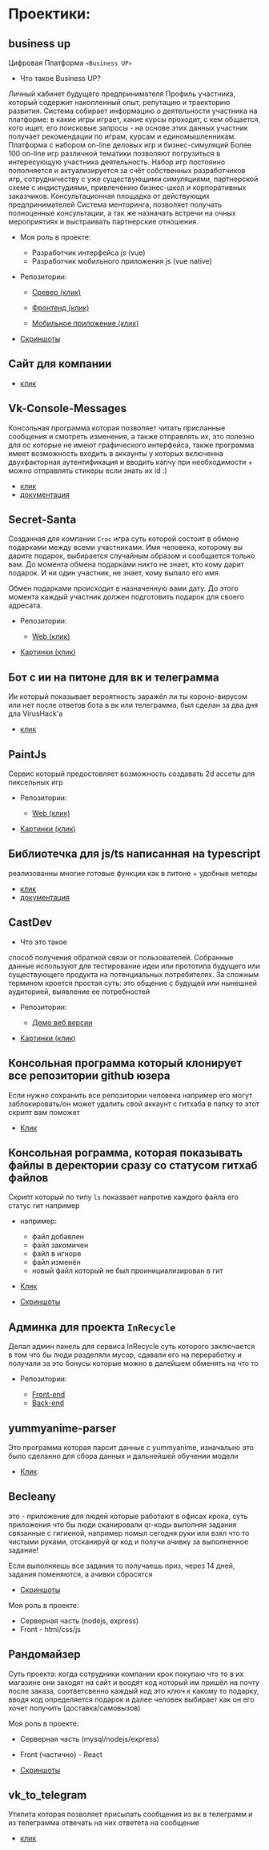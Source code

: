 # Проектики:

## business up

Цифровая Платформа
`«Business UP»`

- Что такое Business UP?

Личный кабинет будущего предпринимателя
Профиль участника, который содержит накопленный опыт, репутацию и траекторию развития. Система собирает информацию о деятельности участника на платформе: в какие игры играет, какие курсы проходит, с кем общается, кого ищет, его поисковые запросы - на основе этих данных участник получает рекомендации по играм, курсам и единомышленникам.
Платформа с набором on-line деловых игр и бизнес-симуляций
Более 100 on-line игр различной тематики позволяют погрузиться в интересующую участника деятельность. Набор игр постоянно пополняется и актуализируется за счёт собственных разработчиков игр, сотрудничеству с уже существующими симуляциями, партнерской схеме с индистудиями, привлечению бизнес-школ и корпоративных заказчиков.
Консультационная площадка от действующих предпринимателей
Система менторинга, позволяет получать полноценные консультации, а так же назначать встречи на очных мероприятиях и выстраивать партнерские отношения.

- Моя роль в проекте:
    - Разработчик интерфейса js (vue)
    - Разработчик мобильного приложения js (vue native)

-  Репозитории:

    - [Сревер (клик)](https://github.com/nik19ta/business-up-server)

    - [Фронтенд (клик)](https://github.com/nik19ta/BisUp-Vue)

    - [Мобильное приложение (клик)](https://github.com/nik19ta/bisup-mobile-application.git)

- [Скриншоты](https://drive.google.com/drive/folders/1I0WNQ58pmzOe-5GhixSCb-sEXf71nWvr?usp=sharing)

## Сайт для компании 

- [клик](https://drive.google.com/drive/folders/1NsPh3zk2DcSEgLKLGQPnzjxYW5IJBCp2?usp=sharing)


## Vk-Console-Messages

Консольная программа которая позволяет читать присланные сообщения и смотреть изменения, а также отправлять их, это полезно для ос которые не имеют графического интерфейса, также программа имеет возможность входить в аккаунты у которых включенна двухфакторная аутентификация и вводить капчу при необходимости + можно отправлять стикеры если знать их id :)

- [клик](https://github.com/nik19ta/Vk-Console-Messages)
- [документация](https://github.com/nik19ta/Vk-Console-Messages/blob/master/README.md)


## Secret-Santa

Созданная для компании `Croc` игра суть которой состоит в обмене подарками между всеми участниками. Имя человека, которому вы дарите подарок, выбирается случайным образом и сообщается только вам. До момента обмена подарками никто не знает, кто кому дарит подарок. И ни один участник, не знает, кому выпало его имя.

Обмен подарками происходит в назначенную вами дату. До этого момента каждый участник должен подготовить подарок для своего адресата.

-  Репозитории:

    - [Web (клик)](https://github.com/nik19ta/Secret-Santa)


- [Картинки (клик)](https://drive.google.com/drive/folders/1xvfejlV6IBOXDREQ3a5QkS3Bal_ZtG0C?usp=sharing)

## Бот с ии на питоне для вк и телеграмма 

Ии который показывает вероятность заражёл ли ты короно-вирусом или нет после ответов бота в вк или телеграмма, был сделан за два дня дла VirusHack'а

- [клик](https://github.com/nik19ta/VirusHackBot)

## PaintJs

Сервис который предостовляет возможность создавать 2d ассеты для пиксельных игр 

-  Репозитории:

    - [Web (клик)](https://github.com/nik19ta/PaintJs.git)

- [Картинки (клик)](https://drive.google.com/drive/folders/1ejSRiHGixxOYkOPfK4EaAvBkaOF7JQj1?usp=sharing)


## Библиотечка для js/ts написанная на typescript 

реализованны многие готовые функции как в питоне + удобные методы

- [клик](https://github.com/nik19ta/syntactic_sugar)
- [документация](https://github.com/nik19ta/syntactic_sugar/blob/master/README.md)


## CastDev

- Что это такое 

способ получения обратной связи от пользователей. Собранные данные используют для тестирование идеи или прототипа будущего или существующего продукта на потенциальных потребителях. За сложным термином кроется простая суть: это общение с будущей или нынешней аудиторией, выявление ее потребностей

-  Репозитории:

    - [Демо веб версии](https://nik19ta.github.io/castdev/)

- [Картинки (клик)](https://github.com/nik19ta/summary/tree/master/img/CastDev)


## Консольная программа который клонирует все репозитории github юзера

Если нужно сохранить все репозитории человека например его могут заблокировать/он может удалить свой аккаунт с гитхаба в папку то этот скрипт вам поможет 

- [Клик](https://github.com/nik19ta/scripts/blob/master/gca.py)

## Консольная рограмма, которая показывать файлы в деректории сразу со статусом гитхаб файлов

Скрипт который по типу `ls` показвает напротив каждого файла его статус гит например 

- например:
    - файл добавлен 
    - файл закомичен
    - файл в игноре 
    - файл изменён 
    - новый файл который не был проинициализирован в гит

- [Клик](https://github.com/nik19ta/scripts/blob/master/l.py)

- [Скриншоты](https://drive.google.com/drive/folders/1tqX9MH2PjGjMUjVZcUEn5y8aDgMq9ZGp?usp=sharing)


## Админка для проекта `InRecycle`

Делал админ панель для сервиса InRecycle суть которого заключается в том что бы люди разделяли мусор, сдавали его на переработку и получали за это бонусы которые можно в далейшем обменять на что то 

-  Репозитории:

    - [Front-end](https://github.com/nik19ta/inRecycle-Admin-Panel.git)
    - [Back-end](https://github.com/nik19ta/inRecycle.git)




## yummyanime-parser

Это программа которая парсит данные с yummyanime, изначально это было сделанно для сбора данных и дальнейшей обучении модели

- [Клик](https://github.com/nik19ta/yummyanime-parser.git)

## Becleany 

это - приложение для людей которые работают в офисах крока, суть приложения что бы люди сканировали qr-коды выполняя задания связанные с гигиеной, например помыл сегодня руки или взял что то чистыми руками, отсканируй qr код и получи ачивку за выполненное задание!

Если выполняешь все задания то получаешь приз, через 14 дней, задания поменяются, а ачивки сбросятся


- [Скриншоты](https://drive.google.com/drive/folders/18ABpKZPbF7PWi8BILUxbJxSIbFJ8DhkV?usp=sharing)

Моя роль в проекте:
- Серверная часть (nodejs, express)
- Front - html/css/js

## Рандомайзер

Суть проекта: когда сотрудники компании крок покупаю что то в их магазине они заходят на сайт и воодят код который им пришёл на почту после заказа, соответсвенно каждый код это ключ к какому то подарку, вводя код определяется подарок и далее человек выбирает как он его хочет получить (доставка/самовызов)

Моя роль в проекте:
- Серверная часть (mysql/nodejs/express)
- Front (частично) - React

- [Скриншоты](https://drive.google.com/drive/folders/1XbRbSxGg-UwoNhumBtE7ihz2p1EvEcvW?usp=sharing)

## vk_to_telegram

Утилита которая позволяет присылать сообщения из вк в телеграмм и из телеграмма отвечать на них  ответета на сообщение

- [клик](https://github.com/nik19ta/vk_to_telegram)

